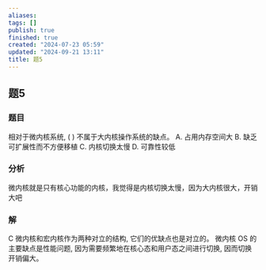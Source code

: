```yaml
---
aliases: 
tags: []
publish: true
finished: true
created: "2024-07-23 05:59"
updated: "2024-09-21 13:11"
title: 题5
---
```

## 题5
### 题目
相对于微内核系统, ( ) 不属于大内核操作系统的缺点。
A. 占用内存空间大 
B. 缺乏可扩展性而不方便移植
C. 内核切换太慢 
D. 可靠性较低
### 分析
微内核就是只有核心功能的内核，我觉得是内核切换太慢，因为大内核很大，开销大吧
### 解
C
微内核和宏内核作为两种对立的结构, 它们的优缺点也是对立的。
微内核 OS 的主要缺点是性能问题, 因为需要频繁地在核心态和用户态之间进行切换, 因而切换开销偏大。

